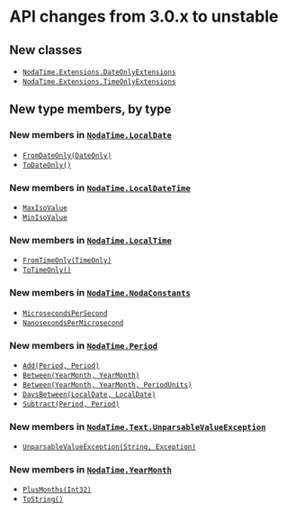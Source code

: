 # API changes from 3.0.x to unstable

## New classes

- [`NodaTime.Extensions.DateOnlyExtensions`](xref:NodaTime.Extensions.DateOnlyExtensions)
- [`NodaTime.Extensions.TimeOnlyExtensions`](xref:NodaTime.Extensions.TimeOnlyExtensions)

## New type members, by type

### New members in [`NodaTime.LocalDate`](xref:NodaTime.LocalDate)

- [`FromDateOnly(DateOnly)`](xref:NodaTime.LocalDate.FromDateOnly(System.DateOnly))
- [`ToDateOnly()`](xref:NodaTime.LocalDate.ToDateOnly)

### New members in [`NodaTime.LocalDateTime`](xref:NodaTime.LocalDateTime)

- [`MaxIsoValue`](xref:NodaTime.LocalDateTime.MaxIsoValue)
- [`MinIsoValue`](xref:NodaTime.LocalDateTime.MinIsoValue)

### New members in [`NodaTime.LocalTime`](xref:NodaTime.LocalTime)

- [`FromTimeOnly(TimeOnly)`](xref:NodaTime.LocalTime.FromTimeOnly(System.TimeOnly))
- [`ToTimeOnly()`](xref:NodaTime.LocalTime.ToTimeOnly)

### New members in [`NodaTime.NodaConstants`](xref:NodaTime.NodaConstants)

- [`MicrosecondsPerSecond`](xref:NodaTime.NodaConstants.MicrosecondsPerSecond)
- [`NanosecondsPerMicrosecond`](xref:NodaTime.NodaConstants.NanosecondsPerMicrosecond)

### New members in [`NodaTime.Period`](xref:NodaTime.Period)

- [`Add(Period, Period)`](xref:NodaTime.Period.Add(NodaTime.Period%2CNodaTime.Period))
- [`Between(YearMonth, YearMonth)`](xref:NodaTime.Period.Between(NodaTime.YearMonth%2CNodaTime.YearMonth))
- [`Between(YearMonth, YearMonth, PeriodUnits)`](xref:NodaTime.Period.Between(NodaTime.YearMonth%2CNodaTime.YearMonth%2CNodaTime.PeriodUnits))
- [`DaysBetween(LocalDate, LocalDate)`](xref:NodaTime.Period.DaysBetween(NodaTime.LocalDate%2CNodaTime.LocalDate))
- [`Subtract(Period, Period)`](xref:NodaTime.Period.Subtract(NodaTime.Period%2CNodaTime.Period))

### New members in [`NodaTime.Text.UnparsableValueException`](xref:NodaTime.Text.UnparsableValueException)

- [`UnparsableValueException(String, Exception)`](xref:NodaTime.Text.UnparsableValueException.%23ctor(System.String%2CSystem.Exception))

### New members in [`NodaTime.YearMonth`](xref:NodaTime.YearMonth)

- [`PlusMonths(Int32)`](xref:NodaTime.YearMonth.PlusMonths(System.Int32))
- [`ToString()`](xref:NodaTime.YearMonth.ToString)
